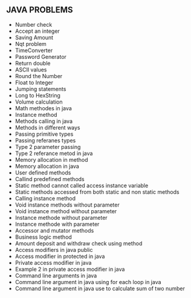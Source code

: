## JAVA PROBLEMS          
                  
* Number check
* Accept an integer
* Saving Amount 
* Nqt problem 
* TimeConverter
* Password Generator
* Return double 
* ASCII values 
* Round the Number 
* Float to Integer 
* Jumping statements
* Long to HexString
* Volume calculation
* Math methodes in java
* Instance method
* Methods calling in java
* Methods in different ways
* Passing primitive types
* Passing referanes types
* Type 2 parameter passing
* Type 2 referance metod in java
* Memory allocation in method
* Memory allocation in java
* User defined methods
* Callind predefined methods
* Static method cannot called access instance variable
* Static methods accessed from both static and non static methods
* Calling instance method
* Void instance methods without parameter
* Void instance method without parameter
* Instance methode without parameter
* Instance methode with parameter
* Accessor and mutator methods
* Business logic method
* Amount deposit and withdraw check using method
* Access modifiers in java public
* Access modifier in protected in java
* Private access modifier in java
* Example 2 in private access modifier in java
* Command line arguments in java
* Command line argument in java using for each loop in java
* Command line argument in java use to calculate sum of two number


  
  


 
 

  
  


  



